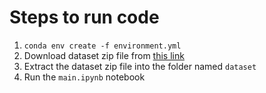 # Steps to run code

1. `conda env create -f environment.yml`
2. Download dataset zip file from [this link](https://www.kaggle.com/datasets/emeka269/master-class/data)
3. Extract the dataset zip file into the folder named `dataset`
4. Run the `main.ipynb` notebook